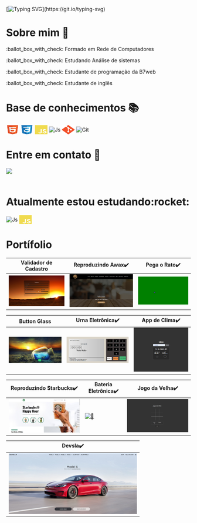 [![Typing SVG](https://readme-typing-svg.herokuapp.com?color=%2311F766&duration=4000&multiline=true&height=80&lines=KertonMarinho%40127.0.0.1;console.log(Welcome!!!);Welcome!!!)](https://git.io/typing-svg)



<div>
<h1>Sobre mim 💬</h1>
<img align='right' height=250 src="https://immediatesafety.org/wp-content/uploads/aliens.gif" alt="">
    
<p>:ballot_box_with_check: Formado em Rede de Computadores</p>
<p>:ballot_box_with_check: Estudando Análise de sistemas</p>
<p>:ballot_box_with_check: Estudante de programação da B7web</p>
<p>:ballot_box_with_check: Estudante de inglês</p>
    
<h1>Base de conhecimentos 📚</h1>
<img align='right' height=200/>      
 
<img align="center" alt="HTML" height="25" width="35" src="https://raw.githubusercontent.com/devicons/devicon/master/icons/html5/html5-original.svg">
<img align="center" alt="CSS" height="25" width="35" src="https://raw.githubusercontent.com/devicons/devicon/master/icons/css3/css3-original.svg">
<img align="center" alt="Js" height="25" width="35" src="https://raw.githubusercontent.com/devicons/devicon/master/icons/javascript/javascript-plain.svg">

<img align="center" alt="Js" height="25" width="35" src="https://cdn.jsdelivr.net/gh/devicons/devicon/icons/nodejs/nodejs-original.svg" />
          
          
<img align="center" alt="TP" height="25" width="35" src="https://raw.githubusercontent.com/devicons/devicon/master/icons/git/git-original.svg">

<img align="center" alt="Git" height="25" width="35" src="https://icons8.com/icon/9MR7wJXKcELM/typescript">
    


<h1>Entre em contato 📨</h1>
<div>
    <!-- <a href="#" target="_blank"><img src="" target="_blank"/></a> -->
    <a href="https://www.linkedin.com/in/kerton-marinho-776aba208/"><img src="https://img.shields.io/badge/-LinkedIn-%230077B5?style=for-the-badge&logo=linkedin&logoColor=white" target="_blank"></a>
</div>
<br>
 <p><h1> Atualmente estou estudando:rocket:</h1></p>
<img align="center" alt="Js" height="25" width="35" src="https://cdn.jsdelivr.net/gh/devicons/devicon/icons/nodejs/nodejs-original.svg" />
<img align="center" alt="Js" height="25" width="35" src="https://raw.githubusercontent.com/devicons/devicon/master/icons/javascript/javascript-plain.svg">
 
 
<p><h1>Portífolio</h1></p>

| Validador de Cadastro | Reproduzindo Awax:heavy_check_mark: |Pega o Rato:heavy_check_mark: |
|------------|------------|------------|
|<a href="https://github.com/KertonMarinho/validador-de-cadastro"><img  width="350" alt="🦑" src="https://github.com/KertonMarinho/validador-de-cadastro/blob/main/screen.png"> </a> |<a href="https://github.com/KertonMarinho/Recriando-Awax"><img  width="350" alt="🦑" src="https://github.com/KertonMarinho/Recriando-Awax/blob/main/assets/images/screenshorts.png"> </a>|<a href="https://github.com/KertonMarinho/Pega-Rato"><img  width="350" alt="🦑" src="https://github.com/KertonMarinho/Pega-Rato/blob/main/assets/screeshorts.png"> </a>


 

| Button Glass | Urna Eletrônica:heavy_check_mark: | App de Clima:heavy_check_mark: |
|------------|------------|------------|
|<a href="https://github.com/KertonMarinho/Button-glass"><img  width="350" alt="🦑" src="https://github.com/KertonMarinho/Button-glass/blob/main/images/screenshort.png"> </a>|<a href="https://github.com/KertonMarinho/Urna-eletronica"><img  width="350" alt="🦑" src="https://github.com/KertonMarinho/Urna-eletronica/blob/main/screenshorts.png"> </a>|<a href="https://github.com/KertonMarinho/App-de-Clima"><img  width="350" alt="🦑" src="https://github.com/KertonMarinho/App-de-Clima/blob/main/screenshorts.png"> </a>




| Reproduzindo Starbucks:heavy_check_mark: | Bateria Eletrônica:heavy_check_mark: |Jogo da Velha:heavy_check_mark: |
|------------|------------|------------|
|<a href="https://github.com/KertonMarinho/Reproduzindo-Starbucks"><img  width="350" alt="🦑" src="https://github.com/KertonMarinho/Reproduzindo-Starbucks/blob/main/screenshort.png"> </a> |<a href="https://github.com/KertonMarinho/Bateria-Eletronica"><img  width="350" alt="🦑" src="https://github.com/KertonMarinho/Bateria-Eletronica/blob/main/screenshot2.png"> </a>|<a href="https://github.com/KertonMarinho/Jogo-da-velha"><img  width="350" alt="🦑" src="https://github.com/KertonMarinho/Jogo-da-velha/blob/main/screenshorts.png"> </a>



| Devsla:heavy_check_mark: |
|------------|
|<a href="https://github.com/KertonMarinho/Devsla"><img  width="350" alt="🦑" src="https://github.com/KertonMarinho/Devsla/blob/main/screenshort.png"> </a>

